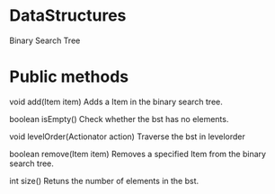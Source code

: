# DataStructures

Binary Search Tree

# Public methods
void	add(Item item)
Adds a Item in the binary search tree.

boolean	isEmpty()
Check whether the bst has no elements.

void	levelOrder(Actionator<Item> action)
Traverse the bst in levelorder

boolean	remove(Item item)
Removes a specified Item from the binary search tree.

int	size()
Retuns the number of elements in the bst.